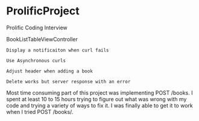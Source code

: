 ProlificProject
===============

Prolific Coding Interview

BookListTableViewController

	Display a notificaiton when curl fails
	
	Use Asynchronous curls
	
	Adjust header when adding a book
	
	Delete works but server response with an error
	
	
Most time consuming part of this project was implementing POST /books. I spent at least 10 to 15 hours trying to figure out what was wrong with my code and trying a variety of ways to fix it. I was finally able to get it to work when I tried POST /books/.

